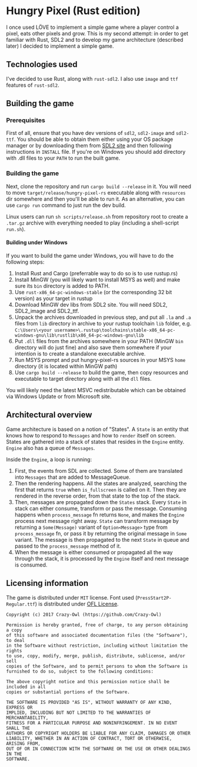 # Hungry Pixel (Rust edition)

I once used LÖVE to implement a simple game where a player control a pixel, eats other pixels and grow. This is my second attempt: in order to get familiar with Rust, SDL2 and to develop my game architecture (described later) I decided to implement a simple game.

## Technologies used

I've decided to use Rust, along with `rust-sdl2`. I also use `image` and `ttf` features of `rust-sdl2`.

## Building the game

### Prerequisites

First of all, ensure that you have dev versions of `sdl2`, `sdl2-image` and `sdl2-ttf`. You should be able to obtain them either using your OS package manager or by downloading them from [SDL2 site](https://www.libsdl.org/download-2.0.php) and then following instructions in `INSTALL` file. If you're on Windows you should add directory with .dll files to your `PATH` to run the built game.

### Building the game

Next, clone the repository and run `cargo build --release` in it. You will need to move `target/release/hungry-pixel-rs` executable along with `resources` dir somewhere and then you'll be able to run it. As an alternative, you can use `cargo run` command to just run the dev build.

Linux users can run `sh scripts/release.sh` from repository root to create a `.tar.gz` archive with everything needed to play (including a shell-script `run.sh`).

#### Building under Windows

If you want to build the game under Windows, you will have to do the following steps:

1. Install Rust and Cargo (preferrable way to do so is to use rustup.rs)
2. Install MinGW (you will likely want to install MSYS as well) and make sure its `bin` directory is added to PATH.
3. Use `rust-x86_64-pc-windows-stable` (or the corresponding 32 bit version) as your target in rustup
4. Download MinGW dev libs from SDL2 site. You will need SDL2, SDL2_image and SDL2_ttf.
5. Unpack the archives downloaded in previous step, and put all `.la` and `.a` files from `lib` directory in archive to your rustup toolchain `lib` folder, e.g. `C:\Users\<your username>\.rustup\toolchains\stable-x86_64-pc-windows-gnu\lib\rustlib\x86_64-pc-windows-gnu\lib`
6. Put `.dll` files from the archives somewhere in your PATH (MinGW `bin` directory will do just fine) and also save them somewhere if your intention is to create a standalone executable archive.
7. Run MSYS prompt and put hungry-pixel-rs sources in your MSYS `home` directory (it is located within MinGW path)
8. Use `cargo build --release` to build the game, then copy resources and executable to target directory along with all the `dll` files.

You will likely need the latest MSVC redistributable which can be obtained via Windows Update or from Microsoft site.

## Architectural overview

Game architecture is based on a notion of "States". A `State` is an entity that knows how to respond to `Messages` and how to `render` itself on screen. States are gathered into a stack of states that resides in the `Engine` entity. `Engine` also has a queue of `Messages`.

Inside the `Engine`, a loop is running:

1. First, the events from SDL are collected. Some of them are translated into `Messages` that are added to MessageQueue.
2. Then the rendering happens. All the states are analyzed, searching the first that returns `true` when `is_fullscreen` is called on it. Then they are rendered in the reverse order, from that state to the top of the stack.
3. Then, messages are propagated down the `States` stack. Every `State` in stack can either consume, transform or pass the message. Consuming happens when `process_message` fn returns `None`, and makes the `Engine` process next message right away. `State` can transform message by returning a `Some(Message)` variant of `Option<Message>` type from `process_message` fn, or pass it by returning the original message in `Some` variant. The message is then propagated to the next `State` in queue and passed to the `process_message` method of it.
4. When the message is either consumed or propagated all the way through the stack, it is processed by the `Engine` itself and next message is consumed.

## Licensing information

The game is distributed under `MIT` license. Font used (`PressStart2P-Regular.ttf`) is distributed under [OFL License](http://scripts.sil.org/cms/scripts/page.php?site_id=nrsi&id=OFL_web).

```
Copyright (c) 2017 Crazy-Owl (https://github.com/Crazy-Owl)

Permission is hereby granted, free of charge, to any person obtaining a copy
of this software and associated documentation files (the "Software"), to deal
in the Software without restriction, including without limitation the rights
to use, copy, modify, merge, publish, distribute, sublicense, and/or sell
copies of the Software, and to permit persons to whom the Software is
furnished to do so, subject to the following conditions:

The above copyright notice and this permission notice shall be included in all
copies or substantial portions of the Software.

THE SOFTWARE IS PROVIDED "AS IS", WITHOUT WARRANTY OF ANY KIND, EXPRESS OR
IMPLIED, INCLUDING BUT NOT LIMITED TO THE WARRANTIES OF MERCHANTABILITY,
FITNESS FOR A PARTICULAR PURPOSE AND NONINFRINGEMENT. IN NO EVENT SHALL THE
AUTHORS OR COPYRIGHT HOLDERS BE LIABLE FOR ANY CLAIM, DAMAGES OR OTHER
LIABILITY, WHETHER IN AN ACTION OF CONTRACT, TORT OR OTHERWISE, ARISING FROM,
OUT OF OR IN CONNECTION WITH THE SOFTWARE OR THE USE OR OTHER DEALINGS IN THE
SOFTWARE.
```